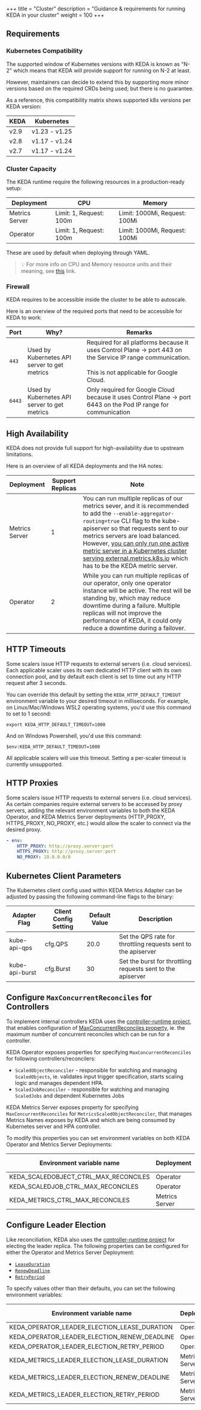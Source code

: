 +++
title = "Cluster"
description = "Guidance & requirements for running KEDA in your cluster"
weight = 100
+++

## Requirements

### Kubernetes Compatibility

The supported window of Kubernetes versions with KEDA is known as "N-2" which means that KEDA will provide support for running on N-2 at least.

However, maintainers can decide to extend this by supporting more minor versions based on the required CRDs being used; but there is no guarantee.

As a reference, this compatibility matrix shows supported k8s versions per KEDA version:

|   KEDA    |   Kubernetes  |
|-----------|---------------|
|   v2.9    | v1.23 - v1.25 |
|   v2.8    | v1.17 - v1.24 |
|   v2.7    | v1.17 - v1.24 |

### Cluster Capacity

The KEDA runtime require the following resources in a production-ready setup:

| Deployment     | CPU                     | Memory                        |
| -------------- | ----------------------- | ----------------------------- |
| Metrics Server | Limit: 1, Request: 100m | Limit: 1000Mi, Request: 100Mi |
| Operator       | Limit: 1, Request: 100m | Limit: 1000Mi, Request: 100Mi |

These are used by default when deploying through YAML.

> 💡 For more info on CPU and Memory resource units and their meaning, see [this](https://kubernetes.io/docs/concepts/configuration/manage-resources-containers/#resource-units-in-kubernetes) link.

### Firewall

KEDA requires to be accessible inside the cluster to be able to autoscale.

Here is an overview of the required ports that need to be accessible for KEDA to work:

<!-- markdownlint-disable no-inline-html -->
| Port   | Why?                                         | Remarks                                                                                                                                                   |
| ------ | -------------------------------------------- | --------------------------------------------------------------------------------------------------------------------------------------------------------- |
| `443`  | Used by Kubernetes API server to get metrics | Required for all platforms because it uses Control Plane &#8594; port 443 on the Service IP range communication.<br /><br /> This is not applicable for Google Cloud. |
| `6443` | Used by Kubernetes API server to get metrics | Only required for Google Cloud because it uses Control Plane &#8594; port 6443 on the Pod IP range for communication                                      |
<!-- markdownlint-enable no-inline-html -->

## High Availability

KEDA does not provide full support for high-availability due to upstream limitations.

Here is an overview of all KEDA deployments and the HA notes:

| Deployment     | Support Replicas | Note                                                                                                                                                                                                                   |
| -------------- | ---------------- |---------------------------------------------------------------------------------------------------------------------------------------------------------------------------------------------------------------------- |
| Metrics Server | 1                | You can run multiple replicas of our metrics sever, and it is recommended to add the `--enable-aggregator-routing=true` CLI flag to the kube-apiserver so that requests sent to our metrics servers are load balanced. However, [you can only run one active metric server in a Kubernetes cluster serving external.metrics.k8s.io](https://github.com/kubernetes-sigs/custom-metrics-apiserver/issues/70) which has to be the KEDA metric server. |
| Operator       | 2                | While you can run multiple replicas of our operator, only one operator instance will be active. The rest will be standing by, which may reduce downtime during a failure. Multiple replicas will not improve the performance of KEDA, it could only reduce a downtime during a failover. |

## HTTP Timeouts

Some scalers issue HTTP requests to external servers (i.e. cloud services). Each applicable scaler uses its own dedicated HTTP client with its own connection pool, and by default each client is set to time out any HTTP request after 3 seconds.

You can override this default by setting the `KEDA_HTTP_DEFAULT_TIMEOUT` environment variable to your desired timeout in milliseconds. For example, on Linux/Mac/Windows WSL2 operating systems, you'd use this command to set to 1 second:

```shell
export KEDA_HTTP_DEFAULT_TIMEOUT=1000
```

And on Windows Powershell, you'd use this command:

```shell
$env:KEDA_HTTP_DEFAULT_TIMEOUT=1000
```

All applicable scalers will use this timeout. Setting a per-scaler timeout is currently unsupported.

## HTTP Proxies

Some scalers issue HTTP requests to external servers (i.e. cloud services). As certain companies require external servers to be accessed by proxy servers, adding the relevant environment variables to both the KEDA Operator, and KEDA Metrics Server deployments (HTTP_PROXY, HTTPS_PROXY, NO_PROXY, etc.) would allow the scaler to connect via the desired proxy.

```yaml
- env:
    HTTP_PROXY: http://proxy.server:port
    HTTPS_PROXY: http://proxy.server:port
    NO_PROXY: 10.0.0.0/8
```

## Kubernetes Client Parameters

The Kubernetes client config used within KEDA Metrics Adapter can be adjusted by passing the following command-line flags to the binary:

| Adapter Flag   | Client Config Setting   | Default Value | Description                                                    |
| -------------- | ----------------------- | ------------- | -------------------------------------------------------------- |
| kube-api-qps   | cfg.QPS                 | 20.0          | Set the QPS rate for throttling requests sent to the apiserver |
| kube-api-burst | cfg.Burst               | 30            | Set the burst for throttling requests sent to the apiserver    |

## Configure `MaxConcurrentReconciles` for Controllers

To implement internal controllers KEDA uses the [controller-runtime project](https://github.com/kubernetes-sigs/controller-runtime), that enables configuration of [MaxConcurrentReconciles property](https://pkg.go.dev/sigs.k8s.io/controller-runtime/pkg/controller#Options), ie. the maximum number of concurrent reconciles which can be run for a controller.

KEDA Operator exposes properties for specifying `MaxConcurrentReconciles` for following controllers/reconcilers:
- `ScaledObjectReconciler` - responsible for watching and managing `ScaledObjects`, ie. validates input trigger specification, starts scaling logic and manages dependent HPA.
- `ScaledJobReconciler` - responsible for watching and managing `ScaledJobs` and dependent Kubernetes Jobs

KEDA Metrics Server exposes property for specifying `MaxConcurrentReconciles` for `MetricsScaledObjectReconciler`, that manages Metrics Names exposes by KEDA and which are being consumed by Kubernetes server and HPA controller.

To modify this properties you can set environment variables on both KEDA Operator and Metrics Server Deployments:

| Environment variable name             | Deployment     | Default Value | Affected reconciler                                            |
| ------------------------------------- | -------------- | ------------- | -------------------------------------------------------------- |
| KEDA_SCALEDOBJECT_CTRL_MAX_RECONCILES | Operator       | 5             | ScaledObjectReconciler                                         |
| KEDA_SCALEDJOB_CTRL_MAX_RECONCILES    | Operator       | 1             | ScaledJobReconciler                                            |
| KEDA_METRICS_CTRL_MAX_RECONCILES      | Metrics Server | 1             | MetricsScaledObjectReconciler                                  |

## Configure Leader Election

Like reconciliation, KEDA also uses the [controller-runtime project](https://github.com/kubernetes-sigs/controller-runtime) for electing the leader replica. The following properties can be configured for either the Operator and Metrics Server Deployment:
- [`LeaseDuration`](https://pkg.go.dev/sigs.k8s.io/controller-runtime/pkg/manager#Options.LeaseDuration)
- [`RenewDeadline`](https://pkg.go.dev/sigs.k8s.io/controller-runtime/pkg/manager#Options.RenewDeadline)
- [`RetryPeriod`](https://pkg.go.dev/sigs.k8s.io/controller-runtime/pkg/manager#Options.RetryPeriod)

To specify values other than their defaults, you can set the following environment variables:

| Environment variable name                    | Deployment     | Manager Property |
| -------------------------------------------- | -------------- | ---------------- |
| KEDA_OPERATOR_LEADER_ELECTION_LEASE_DURATION | Operator       | LeaseDuration    |
| KEDA_OPERATOR_LEADER_ELECTION_RENEW_DEADLINE | Operator       | RenewDeadline    |
| KEDA_OPERATOR_LEADER_ELECTION_RETRY_PERIOD   | Operator       | RetryPeriod      |
| KEDA_METRICS_LEADER_ELECTION_LEASE_DURATION  | Metrics Server | LeaseDuration    |
| KEDA_METRICS_LEADER_ELECTION_RENEW_DEADLINE  | Metrics Server | RenewDeadline    |
| KEDA_METRICS_LEADER_ELECTION_RETRY_PERIOD    | Metrics Server | RetryPeriod      |
